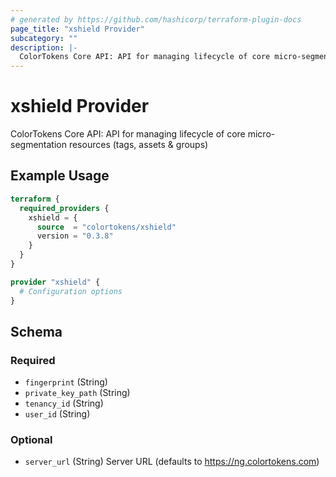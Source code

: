 ```yaml
---
# generated by https://github.com/hashicorp/terraform-plugin-docs
page_title: "xshield Provider"
subcategory: ""
description: |-
  ColorTokens Core API: API for managing lifecycle of core micro-segmentation resources (tags, assets & groups)
---
```


# xshield Provider

ColorTokens Core API: API for managing lifecycle of core micro-segmentation resources (tags, assets & groups)

## Example Usage

```terraform
terraform {
  required_providers {
    xshield = {
      source  = "colortokens/xshield"
      version = "0.3.8"
    }
  }
}

provider "xshield" {
  # Configuration options
}
```

<!-- schema generated by tfplugindocs -->
## Schema

### Required

- `fingerprint` (String)
- `private_key_path` (String)
- `tenancy_id` (String)
- `user_id` (String)

### Optional

- `server_url` (String) Server URL (defaults to https://ng.colortokens.com)
